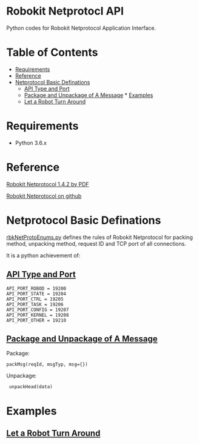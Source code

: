 # Robokit Netprotocl API
Python codes for Robokit Netprotocol Application Interface.

# Table of Contents

   * [Requirements](#requirements)
   * [Reference](#reference)
   * [Netprotocol Basic Definations](#netprotocol-basic-definations)
      * [API Type and Port](#api-type-and-port)
      * [Package and Unpackage of A Message](#package-and-unpackage-of-a-message)
    * [Examples](#examples)
       * [Let a Robot Turn Around](#let-a-robot-turn-around)

# Requirements

- Python 3.6.x

# Reference
[Robokit Netprotocol 1.4.2 by PDF](http://static.seer-robotics.com/robotkit-netprotocol-l-1.4.2.pdf)

[Robokit Netprotocol on github](https://github.com/seer-robotics/robokit_netprotocol_l)

# Netprotocol Basic Definations

[rbkNetProtoEnums.py](https://github.com/XiaoxingChen/roboshopAPI_py/blob/master/netprotocol/rbkNetProtoEnums.py) defines the rules of Robokit Netprotocol for packing method, unpacking method, request ID and TCP port of all connections.

It is a python achievement of:
## [API Type and Port](https://github.com/seer-robotics/robokit_netprotocol_l/blob/master/zh/chapter1/api_type.md)
```
API_PORT_ROBOD = 19200
API_PORT_STATE = 19204
API_PORT_CTRL = 19205
API_PORT_TASK = 19206
API_PORT_CONFIG = 19207
API_PORT_KERNEL = 19208
API_PORT_OTHER = 19210
```
## [Package and Unpackage of A Message](https://github.com/seer-robotics/robokit_netprotocol_l/blob/master/zh/chapter1/api_constitution.md)


Package:
```
packMsg(reqId, msgTyp, msg={})
```
Unpackage:
```
 unpackHead(data)
```

# Examples
## [Let a Robot Turn Around](https://github.com/XiaoxingChen/roboshopAPI_py/blob/master/rbkDemoTurn.py)
